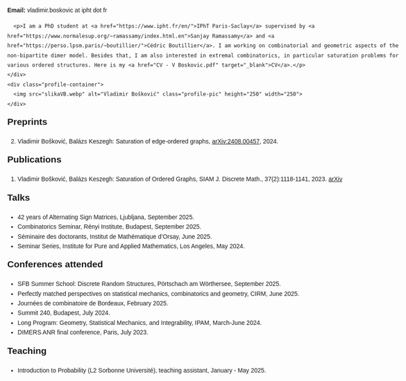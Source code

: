 <html lang="en">
<head>
  <meta name="keywords" lang="en" content="Vladimir, Boskovic, Boskovic Vladimir, Vladimir Boskovic, Sanjay Ramassamy, math, mathematics,
Paris, Cedric Boutillier, IPhT" />
  <style>
    body {
      font-family: Arial, sans-serif;
      max-width: 1400px;
      margin: 0 auto;
      padding: 0 20px;
      line-height: 1.6;
    }

    .about-block {
      display: flex;
      justify-content: space-between;
      align-items: flex-start;
      gap: 20px;
      margin-top: 15px;
      margin-bottom: 30px; /* space before preprints */
    }

    .about-text {
      flex: 1.1;
    }

    .profile-container {
      flex: 1;
      display: flex;
      justify-content: flex-start; /* left align image */
    }

    .profile-pic {
      max-width: 250px;
      border-radius: 10px;
    }

    .section {
      margin-bottom: 10px;
    }

    h2 {
      margin-top: 0;
    }

    /* Mobile */
    @media (max-width: 768px) {
      .about-block {
        flex-direction: column;
        gap: 15px;
      }

      .profile-container {
        justify-content: flex-start; /* keep image left aligned */
      }

      .profile-pic {
        max-width: 80%;
        height: auto;
      }
    }
  </style>
</head>
<body>

  <!-- About + picture block -->
  <div class="about-block">
    <div class="about-text">
      <p><strong>Email:</strong> vladimir.boskovic at ipht dot fr</p>

      <p>I am a PhD student at <a href="https://www.ipht.fr/en/">IPhT Paris-Saclay</a> supervised by <a href="https://www.normalesup.org/~ramassamy/index.html.en">Sanjay Ramassamy</a> and <a href="https://perso.lpsm.paris/~boutillier/">Cédric Boutillier</a>. I am working on combinatorial and geometric aspects of the non-bipartite dimer model. Besides that, I am also interested in extremal combinatorics, in particular saturation problems for various ordered structures. Here is my <a href="CV - V Boskovic.pdf" target="_blank">CV</a>.</p>
    </div>
    <div class="profile-container">
      <img src="slikaVB.webp" alt="Vladimir Bošković" class="profile-pic" height="250" width="250">
    </div>
  </div>

  <!-- Other sections below -->
  <div class="section">
    <h2>Preprints</h2>
    <ol start="2">
      <li>Vladimir Bošković, Balázs Keszegh: Saturation of edge-ordered graphs, <a href="https://arxiv.org/abs/2408.00457">arXiv:2408.00457</a>, 2024.</li>
    </ol>
  </div>

  <div class="section">
    <h2>Publications</h2>
    <ol>
      <li>Vladimir Bošković, Balázs Keszegh: Saturation of Ordered Graphs, SIAM J. Discrete Math., 37(2):1118-1141, 2023. <a href="https://arxiv.org/abs/2203.05307">arXiv</a></li> 
    </ol>
  </div>

  <div class="section">
    <h2>Talks</h2>
    <ul>
      <li>42 years of Alternating Sign Matrices, Ljubljana, September 2025.</li>
      <li>Combinatorics Seminar, Rényi Institute, Budapest, September 2025.</li>
      <li>Séminaire des doctorants, Institut de Mathématique d’Orsay, June 2025.</li>
      <li>Seminar Series, Institute for Pure and Applied Mathematics, Los Angeles, May 2024.</li>
    </ul>
  </div>

  <div class="section">
    <h2>Conferences attended</h2>
    <ul>
      <li>SFB Summer School: Discrete Random Structures, Pörtschach am Wörthersee, September 2025.</li>
      <li>Perfectly matched perspectives on statistical mechanics, combinatorics and geometry, CIRM, June 2025.</li>
      <li>Journées de combinatoire de Bordeaux, February 2025.</li>
      <li>Summit 240, Budapest, July 2024. </li>
      <li>Long Program: Geometry, Statistical Mechanics, and Integrability, IPAM, March-June 2024.</li>
      <li>DIMERS ANR final conference, Paris, July 2023. </li>
    </ul>
  </div>

  <div class="section">
    <h2>Teaching</h2>
    <ul>
      <li>Introduction to Probability (L2 Sorbonne Université), teaching assistant, January - May 2025.</li>
    </ul>
  </div>
</body>
</html>
